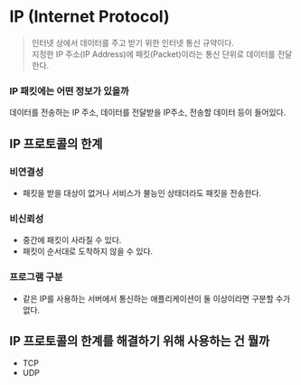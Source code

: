 # IP (Internet Protocol)
> 인터넷 상에서 데이터를 주고 받기 위한 인터넷 통신 규약이다.<br>
> 지정한 IP 주소(IP Address)에 패킷(Packet)이라는 통신 단위로 데이터를 전달한다.

### IP 패킷에는 어떤 정보가 있을까
데이터를 전송하는 IP 주소, 데이터를 전달받을 IP주소, 전송할 데이터 등이 들어있다.

## IP 프로토콜의 한계
### 비연결성
- 패킷을 받을 대상이 없거나 서비스가 불능인 상태더라도 패킷을 전송한다.

### 비신뢰성
- 중간에 패킷이 사라질 수 있다.
- 패킷이 순서대로 도착하지 않을 수 있다.

### 프로그램 구분
- 같은 IP를 사용하는 서버에서 통신하는 애플리케이션이 둘 이상이라면 구분할 수가 없다.

## IP 프로토콜의 한계를 해결하기 위해 사용하는 건 뭘까
- TCP
- UDP